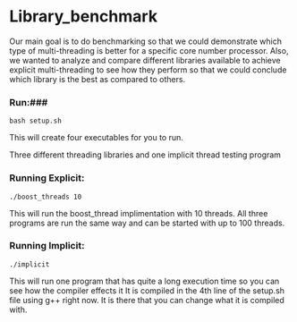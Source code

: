 # Library_benchmark
Our main goal is to do benchmarking so that we could demonstrate which type of multi-threading is better for a specific core number processor. Also, we wanted to analyze and compare different libraries available to achieve explicit multi-threading to see how they perform so that we could conclude which library is the best as compared to others.

### Run:###

    bash setup.sh

This will create four executables for you to run.

Three different threading libraries and one implicit thread testing program

### Running Explicit: ###

	./boost_threads 10

This will run the boost_thread implimentation with 10 threads.
All three programs are run the same way and can be started with up to 100 threads.

### Running Implicit: ###

	./implicit

This will run one program that has quite a long execution time so you can see how the compiler effects it
It is compiled in the 4th line of the setup.sh file using g++ right now. It is there that you can change what it is compiled with.

